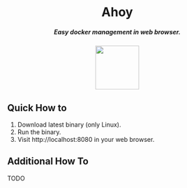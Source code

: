 <div align="center">

# Ahoy
##### Easy docker management in web browser.


<img src="https://github.com/radim91/ahoy/assets/34510551/6b458641-38e7-49d8-a3e5-cbfec9ef492a" width="100" />
</div>

## Quick How to
1. Download latest binary (only Linux).
2. Run the binary.
3. Visit http://localhost:8080 in your web browser.

## Additional How To
TODO
